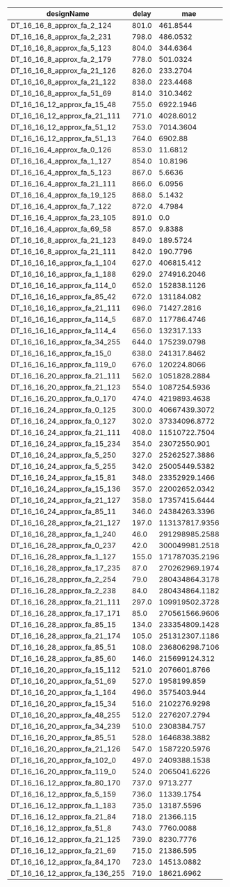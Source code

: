 | designName                    | delay | mae            |
| ----------------------------- | ----- | -------------- |
| DT_16_16_8_approx_fa_2_124    | 801.0 | 461.8544       |
| DT_16_16_8_approx_fa_2_231    | 798.0 | 486.0532       |
| DT_16_16_8_approx_fa_5_123    | 804.0 | 344.6364       |
| DT_16_16_8_approx_fa_2_179    | 778.0 | 501.0324       |
| DT_16_16_8_approx_fa_21_126   | 826.0 | 233.2704       |
| DT_16_16_8_approx_fa_21_122   | 838.0 | 223.4468       |
| DT_16_16_8_approx_fa_51_69    | 814.0 | 310.3462       |
| DT_16_16_12_approx_fa_15_48   | 755.0 | 6922.1946      |
| DT_16_16_12_approx_fa_21_111  | 771.0 | 4028.6012      |
| DT_16_16_12_approx_fa_51_12   | 753.0 | 7014.3604      |
| DT_16_16_12_approx_fa_51_13   | 764.0 | 6902.88        |
| DT_16_16_4_approx_fa_0_126    | 853.0 | 11.6812        |
| DT_16_16_4_approx_fa_1_127    | 854.0 | 10.8196        |
| DT_16_16_4_approx_fa_5_123    | 867.0 | 5.6636         |
| DT_16_16_4_approx_fa_21_111   | 866.0 | 6.0956         |
| DT_16_16_4_approx_fa_19_125   | 868.0 | 5.1432         |
| DT_16_16_4_approx_fa_7_122    | 872.0 | 4.7984         |
| DT_16_16_4_approx_fa_23_105   | 891.0 | 0.0            |
| DT_16_16_4_approx_fa_69_58    | 857.0 | 9.8388         |
| DT_16_16_8_approx_fa_21_123   | 849.0 | 189.5724       |
| DT_16_16_8_approx_fa_21_111   | 842.0 | 190.7796       |
| DT_16_16_16_approx_fa_1_104   | 627.0 | 406815.412     |
| DT_16_16_16_approx_fa_1_188   | 629.0 | 274916.2046    |
| DT_16_16_16_approx_fa_114_0   | 652.0 | 152838.1126    |
| DT_16_16_16_approx_fa_85_42   | 672.0 | 131184.082     |
| DT_16_16_16_approx_fa_21_111  | 696.0 | 71427.2816     |
| DT_16_16_16_approx_fa_114_5   | 687.0 | 117786.4746    |
| DT_16_16_16_approx_fa_114_4   | 656.0 | 132317.133     |
| DT_16_16_16_approx_fa_34_255  | 644.0 | 175239.0798    |
| DT_16_16_16_approx_fa_15_0    | 638.0 | 241317.8462    |
| DT_16_16_16_approx_fa_119_0   | 676.0 | 120224.8066    |
| DT_16_16_20_approx_fa_21_111  | 562.0 | 1051828.2884   |
| DT_16_16_20_approx_fa_21_123  | 554.0 | 1087254.5936   |
| DT_16_16_20_approx_fa_0_170   | 474.0 | 4219893.4638   |
| DT_16_16_24_approx_fa_0_125   | 300.0 | 40667439.3072  |
| DT_16_16_24_approx_fa_0_127   | 302.0 | 37334096.8772  |
| DT_16_16_24_approx_fa_21_111  | 408.0 | 11510722.7504  |
| DT_16_16_24_approx_fa_15_234  | 354.0 | 23072550.901   |
| DT_16_16_24_approx_fa_5_250   | 327.0 | 25262527.3886  |
| DT_16_16_24_approx_fa_5_255   | 342.0 | 25005449.5382  |
| DT_16_16_24_approx_fa_15_81   | 348.0 | 23352929.1466  |
| DT_16_16_24_approx_fa_15_136  | 357.0 | 22002652.0342  |
| DT_16_16_24_approx_fa_21_127  | 358.0 | 17357415.6444  |
| DT_16_16_24_approx_fa_85_11   | 346.0 | 24384263.3396  |
| DT_16_16_28_approx_fa_21_127  | 197.0 | 113137817.9356 |
| DT_16_16_28_approx_fa_1_240   | 46.0  | 291298985.2588 |
| DT_16_16_28_approx_fa_0_237   | 42.0  | 300049981.2518 |
| DT_16_16_28_approx_fa_1_127   | 155.0 | 171787035.2196 |
| DT_16_16_28_approx_fa_17_235  | 87.0  | 270262969.1974 |
| DT_16_16_28_approx_fa_2_254   | 79.0  | 280434864.3178 |
| DT_16_16_28_approx_fa_2_238   | 84.0  | 280434864.1182 |
| DT_16_16_28_approx_fa_21_111  | 297.0 | 109919502.3728 |
| DT_16_16_28_approx_fa_17_171  | 85.0  | 270561566.9606 |
| DT_16_16_28_approx_fa_85_15   | 134.0 | 233354809.1428 |
| DT_16_16_28_approx_fa_21_174  | 105.0 | 251312307.1186 |
| DT_16_16_28_approx_fa_85_51   | 108.0 | 236806298.7106 |
| DT_16_16_28_approx_fa_85_60   | 146.0 | 215699124.312  |
| DT_16_16_20_approx_fa_15_112  | 521.0 | 2076601.8766   |
| DT_16_16_20_approx_fa_51_69   | 527.0 | 1958199.859    |
| DT_16_16_20_approx_fa_1_164   | 496.0 | 3575403.944    |
| DT_16_16_20_approx_fa_15_34   | 516.0 | 2102276.9298   |
| DT_16_16_20_approx_fa_48_255  | 512.0 | 2276207.2794   |
| DT_16_16_20_approx_fa_34_239  | 510.0 | 2308384.757    |
| DT_16_16_20_approx_fa_85_51   | 528.0 | 1646838.3882   |
| DT_16_16_20_approx_fa_21_126  | 547.0 | 1587220.5976   |
| DT_16_16_20_approx_fa_102_0   | 497.0 | 2409388.1538   |
| DT_16_16_20_approx_fa_119_0   | 524.0 | 2065041.6226   |
| DT_16_16_12_approx_fa_80_170  | 737.0 | 9713.277       |
| DT_16_16_12_approx_fa_5_159   | 736.0 | 11339.1754     |
| DT_16_16_12_approx_fa_1_183   | 735.0 | 13187.5596     |
| DT_16_16_12_approx_fa_21_84   | 718.0 | 21366.115      |
| DT_16_16_12_approx_fa_51_8    | 743.0 | 7760.0088      |
| DT_16_16_12_approx_fa_21_125  | 739.0 | 8230.7776      |
| DT_16_16_12_approx_fa_21_69   | 715.0 | 21386.595      |
| DT_16_16_12_approx_fa_84_170  | 723.0 | 14513.0882     |
| DT_16_16_12_approx_fa_136_255 | 719.0 | 18621.6962     |
